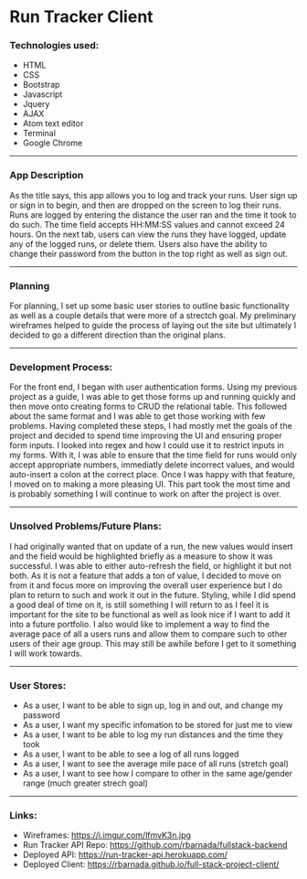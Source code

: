 # Run Tracker Client

### Technologies used:
- HTML
- CSS
- Bootstrap
- Javascript
- Jquery
- AJAX
- Atom text editor
- Terminal
- Google Chrome

---
### App Description
As the title says, this app allows you to log and track your runs. User sign up or sign in to begin, and then are dropped on the screen to log their runs. Runs are logged by entering the distance the user ran and the time it took to do such. The time field accepts HH:MM:SS values and cannot exceed 24 hours. On the next tab, users can view the runs they have logged, update any of the logged runs, or delete them. Users also have the ability to change their password from the button in the top right as well as sign out.

---

### Planning
For planning, I set up some basic user stories to outline basic functionality as well as a couple details that were more of a strectch goal. My preliminary wireframes helped to guide the process of laying out the site but ultimately I decided to go a different direction than the original plans.

---

### Development Process:
For the front end, I began with user authentication forms. Using my previous project as a guide, I was able to get those forms up and running quickly and then move onto creating forms to CRUD the relational table. This followed about the same format and I was able to get those working with few problems. Having completed these steps, I had mostly met the goals of the project and decided to spend time improving the UI and ensuring proper form inputs. I looked into regex and how I could use it to restrict inputs in my forms. With it, I was able to ensure that the time field for runs would only accept appropriate numbers, immediatly delete incorrect values, and would auto-insert a colon at the correct place. Once I was happy with that feature, I moved on to making a more pleasing UI. This part took the most time and is probably something I will continue to work on after the project is over.

---

### Unsolved Problems/Future Plans:
I had originally wanted that on update of a run, the new values would insert and the field would be highlighted briefly as a measure to show it was successful. I was able to either auto-refresh the field, or highlight it but not both. As it is not a feature that adds a ton of value, I decided to move on from it and focus more on improving the overall user experience but I do plan to return to such and work it out in the future. Styling, while I did spend a good deal of time on it, is still something I will return to as I feel it is important for the site to be functional as well as look nice if I want to add it into a future portfolio. I also would like to implement a way to find the average pace of all a users runs and allow them to compare such to other users of their age group. This may still be awhile before I get to it something I will work towards.

---
### User Stores:
- As a user, I want to be able to sign up, log in and out, and change my password
- As a user, I want my specific infomation to be stored for just me to view
- As a user, I want to be able to log my run distances and the time they took
- As a user, I want to be able to see a log of all runs logged
- As a user, I want to see the average mile pace of all runs (stretch goal)
- As a user, I want to see how I compare to other in the same age/gender range (much greater strech goal)

---
### Links:
- Wireframes: https://i.imgur.com/lfmvK3n.jpg
- Run Tracker API Repo: https://github.com/rbarnada/fullstack-backend
- Deployed API: https://run-tracker-api.herokuapp.com/
- Deployed Client: https://rbarnada.github.io/full-stack-project-client/

